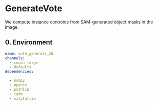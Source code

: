 # GenerateVote

We compute instance centroids from SAM-generated object masks in the image.



## 0. Environment

```yml
name: vote_generate_2d
channels:
  - conda-forge
  - defaults
dependencies:

  - numpy
  - opencv
  - pathlib
  - tqdm
  - matplotlib
```

